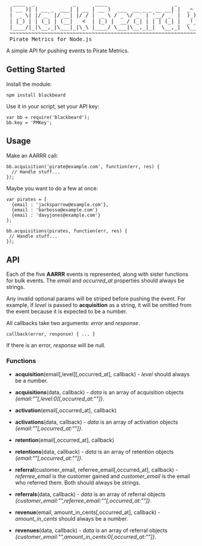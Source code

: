 <pre>
  ____  _            _      ____                     _       _~
 | __ )| | __ _  ___| | __ | __ )  ___  __ _ _ __ __| |  _~ )_)_~
 |  _ \| |/ _` |/ __| |/ / |  _ \ / _ \/ _` | '__/ _` |  )_))_))_)
 | |_) | | (_| | (__|   <  | |_) |  __/ (_| | | | (_| |  _!__!__!_ 
 |____/|_|\__,_|\___|_|\_\ |____/ \___|\__,_|_|  \__,_|  \_____EB/   
 ~~~~~~~~~~~~~~~~~~~~~~~~~~~~~~~~~~~~~~~~~~~~~~~~~~~~~~~~~~~~~~~~~~
 Pirate Metrics for Node.js
</pre>

A simple API for pushing events to Pirate Metrics.

## Getting Started

Install the module:

    npm install blackbeard

Use it in your script, set your API key:

    var bb = require('blackbeard');
    bb.key = 'PMKey';

## Usage

Make an AARRR call:

    bb.acquisition('pirate@example.com', function(err, res) {
      // Handle stuff...
    });

Maybe you want to do a few at once:

    var pirates = [
      {email : 'jacksparrow@example.com'},
      {email : 'barbossa@example.com'}
      {email : 'davyjones@example.com'}
    ];

    bb.acquisitions(pirates, function(err, res) {
     // Handle stuff...
    });

## API

Each of the five __AARRR__ events is represented, along with sister functions for bulk events. The *email* and *occurred_at* properties should always be strings.

Any invalid optional params will be striped before pushing the event. For example, if *level* is passed to __acquisition__ as a string, it will be omitted from the event because it is expected to be a number.

All callbacks take two arguments: *error* and *response*. 

    callback(error, response) { ... }

If there is an error, *response* will be null.

### Functions

* __acquisition__(email[,level][,occurred_at], callback) - *level* should always be a number.

* __acquisitions__(data, callback) - *data* is an array of acquisition objects *{email:""[,level:0][,occurred_at:""]}*.

* __activation__(email[,occurred_at], callback)

* __activations__(data, callback) - *data* is an array of activation objects *{email:""[,occurred_at:""]}*.

* __retention__(email[,occurred_at], callback)

* __retentions__(data, callback) - *data* is an array of retention objects *{email:""[,occurred_at:""]}*.

* __referral__(customer\_email, referree\_email[,occurred_at], callback) - *referree\_email* is the customer gained and *customer\_email* is the email who referred them. Both should always be strings.

* __referrals__(data, callback) - *data* is an array of referral objects *{customer_email:"",referree_email:""[,occurred_at:""]}*.

* __revenue__(email, amount\_in\_cents[,occurred_at], callback) - *amount\_in\_cents* should always be a number.

* __revenues__(data, callback) - *data* is an array of referral objects *{customer_email:"",amount_in_cents:0[,occurred_at:""]}*.